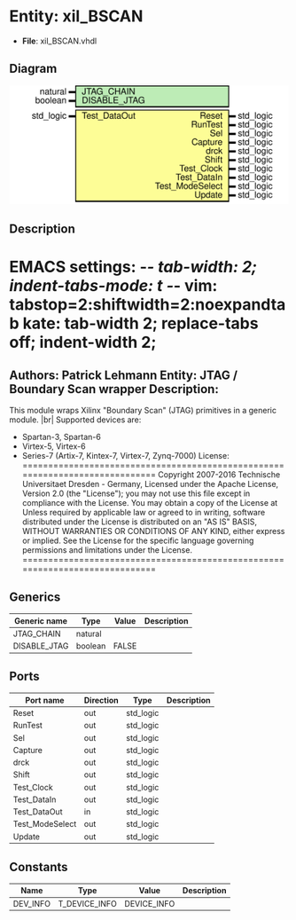 # Entity: xil_BSCAN

- **File**: xil_BSCAN.vhdl
## Diagram

![Diagram](xil_BSCAN.svg "Diagram")
## Description

EMACS settings: -*-  tab-width: 2; indent-tabs-mode: t -*-
vim: tabstop=2:shiftwidth=2:noexpandtab
kate: tab-width 2; replace-tabs off; indent-width 2;
=============================================================================
Authors:					Patrick Lehmann
Entity:					JTAG / Boundary Scan wrapper
Description:
-------------------------------------
This module wraps Xilinx "Boundary Scan" (JTAG) primitives in a generic
module. |br|
Supported devices are:
 * Spartan-3, Spartan-6
 * Virtex-5, Virtex-6
 * Series-7 (Artix-7, Kintex-7, Virtex-7, Zynq-7000)
License:
=============================================================================
Copyright 2007-2016 Technische Universitaet Dresden - Germany,
Licensed under the Apache License, Version 2.0 (the "License");
you may not use this file except in compliance with the License.
You may obtain a copy of the License at
Unless required by applicable law or agreed to in writing, software
distributed under the License is distributed on an "AS IS" BASIS,
WITHOUT WARRANTIES OR CONDITIONS OF ANY KIND, either express or implied.
See the License for the specific language governing permissions and
limitations under the License.
=============================================================================
## Generics

| Generic name | Type    | Value | Description |
| ------------ | ------- | ----- | ----------- |
| JTAG_CHAIN   | natural |       |             |
| DISABLE_JTAG | boolean | FALSE |             |
## Ports

| Port name       | Direction | Type      | Description |
| --------------- | --------- | --------- | ----------- |
| Reset           | out       | std_logic |             |
| RunTest         | out       | std_logic |             |
| Sel             | out       | std_logic |             |
| Capture         | out       | std_logic |             |
| drck            | out       | std_logic |             |
| Shift           | out       | std_logic |             |
| Test_Clock      | out       | std_logic |             |
| Test_DataIn     | out       | std_logic |             |
| Test_DataOut    | in        | std_logic |             |
| Test_ModeSelect | out       | std_logic |             |
| Update          | out       | std_logic |             |
## Constants

| Name     | Type          | Value        | Description |
| -------- | ------------- | ------------ | ----------- |
| DEV_INFO | T_DEVICE_INFO |  DEVICE_INFO |             |
